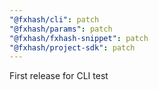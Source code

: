 ```yaml
---
"@fxhash/cli": patch
"@fxhash/params": patch
"@fxhash/fxhash-snippet": patch
"@fxhash/project-sdk": patch
---
```


First release for CLI test
